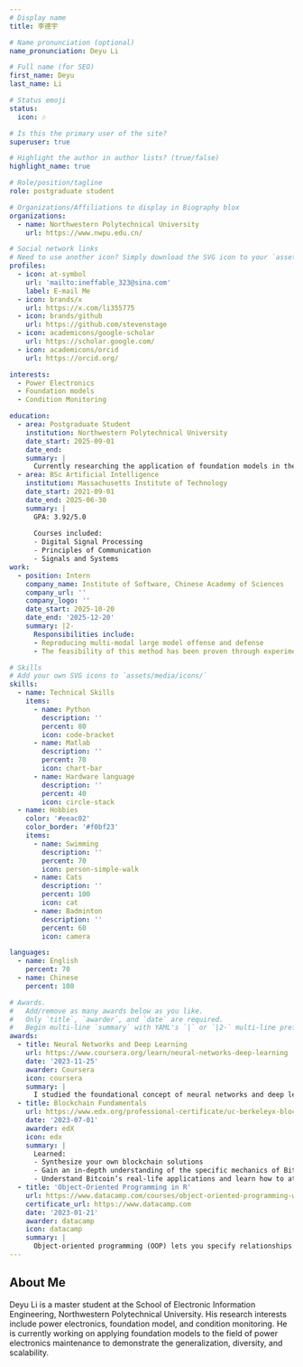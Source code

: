 ```yaml
---
# Display name
title: 李德宇

# Name pronunciation (optional)
name_pronunciation: Deyu Li

# Full name (for SEO)
first_name: Deyu
last_name: Li

# Status emoji
status:
  icon: 🎶

# Is this the primary user of the site?
superuser: true

# Highlight the author in author lists? (true/false)
highlight_name: true

# Role/position/tagline
role: postgraduate student

# Organizations/Affiliations to display in Biography blox
organizations:
  - name: Northwestern Polytechnical University
    url: https://www.nwpu.edu.cn/

# Social network links
# Need to use another icon? Simply download the SVG icon to your `assets/media/icons/` folder.
profiles:
  - icon: at-symbol
    url: 'mailto:ineffable_323@sina.com'
    label: E-mail Me
  - icon: brands/x
    url: https://x.com/li355775
  - icon: brands/github
    url: https://github.com/stevenstage
  - icon: academicons/google-scholar
    url: https://scholar.google.com/
  - icon: academicons/orcid
    url: https://orcid.org/

interests:
  - Power Electronics
  - Foundation models
  - Condition Monitoring

education:
  - area: Postgraduate Student
    institution: Northwestern Polytechnical University
    date_start: 2025-09-01
    date_end: 
    summary: |
      Currently researching the application of foundation models in the field of power electronics. Supervised by [AP Shuai Zhao](https://vbn.aau.dk/en/persons/szh) and [Prof. Shaowei Chen](https://teacher.nwpu.edu.cn/chenshaowei.html).
  - area: BSc Artificial Intelligence
    institution: Massachusetts Institute of Technology
    date_start: 2021-09-01
    date_end: 2025-06-30
    summary: |
      GPA: 3.92/5.0
      
      Courses included:
      - Digital Signal Processing
      - Principles of Communication
      - Signals and Systems
work:
  - position: Intern
    company_name: Institute of Software, Chinese Academy of Sciences
    company_url: ''
    company_logo: ''
    date_start: 2025-10-20
    date_end: '2025-12-20'
    summary: |2-
      Responsibilities include:
      - Reproducing multi-modal large model offense and defense
      - The feasibility of this method has been proven through experiments.

# Skills
# Add your own SVG icons to `assets/media/icons/`
skills:
  - name: Technical Skills
    items:
      - name: Python
        description: ''
        percent: 80
        icon: code-bracket
      - name: Matlab
        description: ''
        percent: 70
        icon: chart-bar
      - name: Hardware language
        description: ''
        percent: 40
        icon: circle-stack
  - name: Hobbies
    color: '#eeac02'
    color_border: '#f0bf23'
    items:
      - name: Swimming
        description: ''
        percent: 70
        icon: person-simple-walk
      - name: Cats
        description: ''
        percent: 100
        icon: cat
      - name: Badminton
        description: ''
        percent: 60
        icon: camera

languages:
  - name: English
    percent: 70
  - name: Chinese
    percent: 100

# Awards.
#   Add/remove as many awards below as you like.
#   Only `title`, `awarder`, and `date` are required.
#   Begin multi-line `summary` with YAML's `|` or `|2-` multi-line prefix and indent 2 spaces below.
awards:
  - title: Neural Networks and Deep Learning
    url: https://www.coursera.org/learn/neural-networks-deep-learning
    date: '2023-11-25'
    awarder: Coursera
    icon: coursera
    summary: |
      I studied the foundational concept of neural networks and deep learning. By the end, I was familiar with the significant technological trends driving the rise of deep learning; build, train, and apply fully connected deep neural networks; implement efficient (vectorized) neural networks; identify key parameters in a neural network’s architecture; and apply deep learning to your own applications.
  - title: Blockchain Fundamentals
    url: https://www.edx.org/professional-certificate/uc-berkeleyx-blockchain-fundamentals
    date: '2023-07-01'
    awarder: edX
    icon: edx
    summary: |
      Learned:
      - Synthesize your own blockchain solutions
      - Gain an in-depth understanding of the specific mechanics of Bitcoin
      - Understand Bitcoin’s real-life applications and learn how to attack and destroy Bitcoin, Ethereum, smart contracts and Dapps, and alternatives to Bitcoin’s Proof-of-Work consensus algorithm
  - title: 'Object-Oriented Programming in R'
    url: https://www.datacamp.com/courses/object-oriented-programming-with-s3-and-r6-in-r
    certificate_url: https://www.datacamp.com
    date: '2023-01-21'
    awarder: datacamp
    icon: datacamp
    summary: |
      Object-oriented programming (OOP) lets you specify relationships between functions and the objects that they can act on, helping you manage complexity in your code. This is an intermediate level course, providing an introduction to OOP, using the S3 and R6 systems. S3 is a great day-to-day R programming tool that simplifies some of the functions that you write. R6 is especially useful for industry-specific analyses, working with web APIs, and building GUIs.
---
```


## About Me

Deyu Li is a master student at the School of Electronic Information Engineering, Northwestern Polytechnical University. His research interests include power electronics, foundation model, and condition monitoring. He is currently working on applying foundation models to the field of power electronics maintenance to demonstrate the generalization, diversity, and scalability.